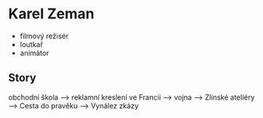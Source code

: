# Karel Zeman

- filmový režisér
- loutkař
- animátor

## Story

obchodní škola --> reklamní kreslení ve Francii --> vojna --> Zlínské ateliéry --> Cesta do pravěku --> Vynález zkázy